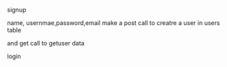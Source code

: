 signup

name, usernmae,password,email
make a post call to creatre a user in users table

and get call to getuser data

login
